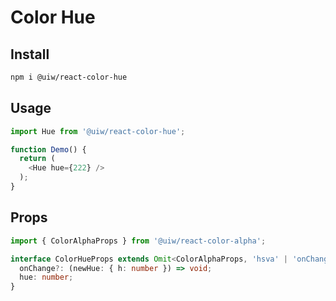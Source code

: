 Color Hue
===

## Install

```bash
npm i @uiw/react-color-hue
```

## Usage

```js
import Hue from '@uiw/react-color-hue';

function Demo() {
  return (
    <Hue hue={222} />
  );
}
```

## Props

```ts
import { ColorAlphaProps } from '@uiw/react-color-alpha';

interface ColorHueProps extends Omit<ColorAlphaProps, 'hsva' | 'onChange'> {
  onChange?: (newHue: { h: number }) => void;
  hue: number;
}
```
